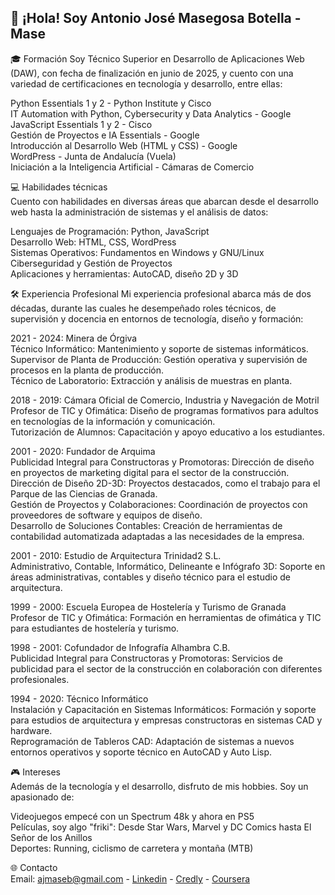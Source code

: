 ## 👋 ¡Hola! Soy Antonio José Masegosa Botella - Mase

🎓 Formación
Soy Técnico Superior en Desarrollo de Aplicaciones Web (DAW), con fecha de finalización en junio de 2025, y cuento con una variedad de certificaciones en tecnología y desarrollo, entre ellas:

Python Essentials 1 y 2 - Python Institute y Cisco  
IT Automation with Python, Cybersecurity y Data Analytics - Google  
JavaScript Essentials 1 y 2 - Cisco  
Gestión de Proyectos e IA Essentials - Google  
Introducción al Desarrollo Web (HTML y CSS) - Google  
WordPress - Junta de Andalucía (Vuela)  
Iniciación a la Inteligencia Artificial - Cámaras de Comercio  

💻 Habilidades técnicas  
Cuento con habilidades en diversas áreas que abarcan desde el desarrollo web hasta la administración de sistemas y el análisis de datos:  

Lenguajes de Programación: Python, JavaScript  
Desarrollo Web: HTML, CSS, WordPress  
Sistemas Operativos: Fundamentos en Windows y GNU/Linux  
Ciberseguridad y Gestión de Proyectos  
Aplicaciones y herramientas: AutoCAD, diseño 2D y 3D  

🛠️ Experiencia Profesional
Mi experiencia profesional abarca más de dos décadas, durante las cuales he desempeñado roles técnicos, de supervisión y docencia en entornos de tecnología, diseño y formación:

2021 - 2024: Minera de Órgiva  
Técnico Informático: Mantenimiento y soporte de sistemas informáticos.  
Supervisor de Planta de Producción: Gestión operativa y supervisión de procesos en la planta de producción.  
Técnico de Laboratorio: Extracción y análisis de muestras en planta.  

2018 - 2019: Cámara Oficial de Comercio, Industria y Navegación de Motril  
Profesor de TIC y Ofimática: Diseño de programas formativos para adultos en tecnologías de la información y comunicación.  
Tutorización de Alumnos: Capacitación y apoyo educativo a los estudiantes.  

2001 - 2020: Fundador de Arquima  
Publicidad Integral para Constructoras y Promotoras: Dirección de diseño en proyectos de marketing digital para el sector de la construcción.  
Dirección de Diseño 2D-3D: Proyectos destacados, como el trabajo para el Parque de las Ciencias de Granada.  
Gestión de Proyectos y Colaboraciones: Coordinación de proyectos con proveedores de software y equipos de diseño.  
Desarrollo de Soluciones Contables: Creación de herramientas de contabilidad automatizada adaptadas a las necesidades de la empresa.  

2001 - 2010: Estudio de Arquitectura Trinidad2 S.L.  
Administrativo, Contable, Informático, Delineante e Infógrafo 3D: Soporte en áreas administrativas, contables y diseño técnico para el estudio de arquitectura.  

1999 - 2000: Escuela Europea de Hostelería y Turismo de Granada  
Profesor de TIC y Ofimática: Formación en herramientas de ofimática y TIC para estudiantes de hostelería y turismo.  

1998 - 2001: Cofundador de Infografía Alhambra C.B.  
Publicidad Integral para Constructoras y Promotoras: Servicios de publicidad para el sector de la construcción en colaboración con diferentes profesionales.  

1994 - 2020: Técnico Informático  
Instalación y Capacitación en Sistemas Informáticos: Formación y soporte para estudios de arquitectura y empresas constructoras en sistemas CAD y hardware.  
Reprogramación de Tableros CAD: Adaptación de sistemas a nuevos entornos operativos y soporte técnico en AutoCAD y Auto Lisp.  

🎮 Intereses  
Además de la tecnología y el desarrollo, disfruto de mis hobbies. Soy un apasionado de:  

Videojuegos empecé con un Spectrum 48k y ahora en PS5  
Películas, soy algo "friki": Desde Star Wars, Marvel y DC Comics hasta El Señor de los Anillos  
Deportes: Running, ciclismo de carretera y montaña (MTB)  

🌐 Contacto  
Email: ajmaseb@gmail.com - 
[Linkedin](linkedin.com/in/mase73) - 
[Credly](https://www.credly.com/users/ajmaseb) - 
[Coursera](https://www.coursera.org/learner/mase) 
